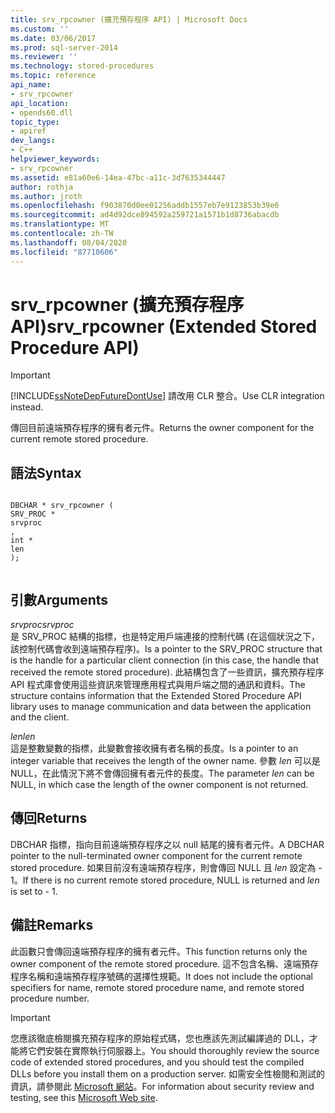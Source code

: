 ```yaml
---
title: srv_rpcowner (擴充預存程序 API) | Microsoft Docs
ms.custom: ''
ms.date: 03/06/2017
ms.prod: sql-server-2014
ms.reviewer: ''
ms.technology: stored-procedures
ms.topic: reference
api_name:
- srv_rpcowner
api_location:
- opends60.dll
topic_type:
- apiref
dev_langs:
- C++
helpviewer_keywords:
- srv_rpcowner
ms.assetid: e81a60e6-14ea-47bc-a11c-3d7635344447
author: rothja
ms.author: jroth
ms.openlocfilehash: f903870d0ee01256addb1557eb7e9123853b39e6
ms.sourcegitcommit: ad4d92dce894592a259721a1571b1d8736abacdb
ms.translationtype: MT
ms.contentlocale: zh-TW
ms.lasthandoff: 08/04/2020
ms.locfileid: "87710606"
---
```

# <a name="srv_rpcowner-extended-stored-procedure-api"></a><span data-ttu-id="0c338-102">srv_rpcowner (擴充預存程序 API)</span><span class="sxs-lookup"><span data-stu-id="0c338-102">srv_rpcowner (Extended Stored Procedure API)</span></span>
    
> [!IMPORTANT]  
>  [!INCLUDE[ssNoteDepFutureDontUse](../../includes/ssnotedepfuturedontuse-md.md)] <span data-ttu-id="0c338-103">請改用 CLR 整合。</span><span class="sxs-lookup"><span data-stu-id="0c338-103">Use CLR integration instead.</span></span>  
  
 <span data-ttu-id="0c338-104">傳回目前遠端預存程序的擁有者元件。</span><span class="sxs-lookup"><span data-stu-id="0c338-104">Returns the owner component for the current remote stored procedure.</span></span>  
  
## <a name="syntax"></a><span data-ttu-id="0c338-105">語法</span><span class="sxs-lookup"><span data-stu-id="0c338-105">Syntax</span></span>  
  
```  
  
DBCHAR * srv_rpcowner (  
SRV_PROC *  
srvproc  
,  
int *  
len   
);  
  
```  
  
## <a name="arguments"></a><span data-ttu-id="0c338-106">引數</span><span class="sxs-lookup"><span data-stu-id="0c338-106">Arguments</span></span>  
 <span data-ttu-id="0c338-107">*srvproc*</span><span class="sxs-lookup"><span data-stu-id="0c338-107">*srvproc*</span></span>  
 <span data-ttu-id="0c338-108">是 SRV_PROC 結構的指標，也是特定用戶端連接的控制代碼 (在這個狀況之下，該控制代碼會收到遠端預存程序)。</span><span class="sxs-lookup"><span data-stu-id="0c338-108">Is a pointer to the SRV_PROC structure that is the handle for a particular client connection (in this case, the handle that received the remote stored procedure).</span></span> <span data-ttu-id="0c338-109">此結構包含了一些資訊，擴充預存程序 API 程式庫會使用這些資訊來管理應用程式與用戶端之間的通訊和資料。</span><span class="sxs-lookup"><span data-stu-id="0c338-109">The structure contains information that the Extended Stored Procedure API library uses to manage communication and data between the application and the client.</span></span>  
  
 <span data-ttu-id="0c338-110">*len*</span><span class="sxs-lookup"><span data-stu-id="0c338-110">*len*</span></span>  
 <span data-ttu-id="0c338-111">這是整數變數的指標，此變數會接收擁有者名稱的長度。</span><span class="sxs-lookup"><span data-stu-id="0c338-111">Is a pointer to an integer variable that receives the length of the owner name.</span></span> <span data-ttu-id="0c338-112">參數 *len* 可以是 NULL，在此情況下將不會傳回擁有者元件的長度。</span><span class="sxs-lookup"><span data-stu-id="0c338-112">The parameter *len* can be NULL, in which case the length of the owner component is not returned.</span></span>  
  
## <a name="returns"></a><span data-ttu-id="0c338-113">傳回</span><span class="sxs-lookup"><span data-stu-id="0c338-113">Returns</span></span>  
 <span data-ttu-id="0c338-114">DBCHAR 指標，指向目前遠端預存程序之以 null 結尾的擁有者元件。</span><span class="sxs-lookup"><span data-stu-id="0c338-114">A DBCHAR pointer to the null-terminated owner component for the current remote stored procedure.</span></span> <span data-ttu-id="0c338-115">如果目前沒有遠端預存程序，則會傳回 NULL 且 *len* 設定為 - 1。</span><span class="sxs-lookup"><span data-stu-id="0c338-115">If there is no current remote stored procedure, NULL is returned and *len* is set to - 1.</span></span>  
  
## <a name="remarks"></a><span data-ttu-id="0c338-116">備註</span><span class="sxs-lookup"><span data-stu-id="0c338-116">Remarks</span></span>  
 <span data-ttu-id="0c338-117">此函數只會傳回遠端預存程序的擁有者元件。</span><span class="sxs-lookup"><span data-stu-id="0c338-117">This function returns only the owner component of the remote stored procedure.</span></span> <span data-ttu-id="0c338-118">這不包含名稱、遠端預存程序名稱和遠端預存程序號碼的選擇性規範。</span><span class="sxs-lookup"><span data-stu-id="0c338-118">It does not include the optional specifiers for name, remote stored procedure name, and remote stored procedure number.</span></span>  
  
> [!IMPORTANT]  
>  <span data-ttu-id="0c338-119">您應該徹底檢閱擴充預存程序的原始程式碼，您也應該先測試編譯過的 DLL，才能將它們安裝在實際執行伺服器上。</span><span class="sxs-lookup"><span data-stu-id="0c338-119">You should thoroughly review the source code of extended stored procedures, and you should test the compiled DLLs before you install them on a production server.</span></span> <span data-ttu-id="0c338-120">如需安全性檢閱和測試的資訊，請參閱此 [Microsoft 網站](https://go.microsoft.com/fwlink/?LinkID=54761&amp;clcid=0x409https://msdn.microsoft.com/security/)。</span><span class="sxs-lookup"><span data-stu-id="0c338-120">For information about security review and testing, see this [Microsoft Web site](https://go.microsoft.com/fwlink/?LinkID=54761&amp;clcid=0x409https://msdn.microsoft.com/security/).</span></span>  
  
  
